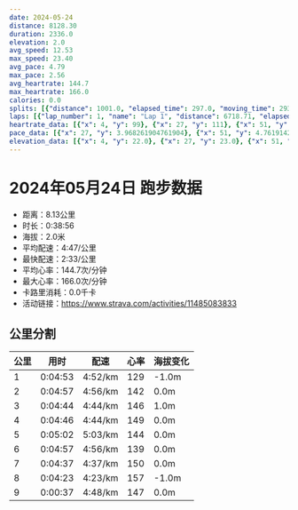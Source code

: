 ```yaml
---
date: 2024-05-24
distance: 8128.30
duration: 2336.0
elevation: 2.0
avg_speed: 12.53
max_speed: 23.40
avg_pace: 4.79
max_pace: 2.56
avg_heartrate: 144.7
max_heartrate: 166.0
calories: 0.0
splits: [{"distance": 1001.0, "elapsed_time": 297.0, "moving_time": 293.0, "average_speed": 3.42, "pace": 4.873304093567251, "average_heartrate": 129.08532423208192, "elevation_difference": -1.0, "split_number": 1}, {"distance": 1000.0, "elapsed_time": 297.0, "moving_time": 297.0, "average_speed": 3.37, "pace": 4.94560830860534, "average_heartrate": 142.1043771043771, "elevation_difference": 0.0, "split_number": 2}, {"distance": 999.0, "elapsed_time": 284.0, "moving_time": 284.0, "average_speed": 3.52, "pace": 4.734857954545454, "average_heartrate": 146.5, "elevation_difference": 1.0, "split_number": 3}, {"distance": 1003.0, "elapsed_time": 286.0, "moving_time": 286.0, "average_speed": 3.51, "pace": 4.748347578347579, "average_heartrate": 149.52447552447552, "elevation_difference": 0.0, "split_number": 4}, {"distance": 997.0, "elapsed_time": 302.0, "moving_time": 302.0, "average_speed": 3.3, "pace": 5.050515151515151, "average_heartrate": 144.41390728476821, "elevation_difference": 0.0, "split_number": 5}, {"distance": 1001.5, "elapsed_time": 297.0, "moving_time": 297.0, "average_speed": 3.37, "pace": 4.94560830860534, "average_heartrate": 139.42760942760944, "elevation_difference": 0.0, "split_number": 6}, {"distance": 998.5, "elapsed_time": 277.0, "moving_time": 277.0, "average_speed": 3.6, "pace": 4.629638888888889, "average_heartrate": 150.57039711191337, "elevation_difference": 0.0, "split_number": 7}, {"distance": 1000.0, "elapsed_time": 263.0, "moving_time": 263.0, "average_speed": 3.8, "pace": 4.385973684210526, "average_heartrate": 157.30038022813687, "elevation_difference": -1.0, "split_number": 8}, {"distance": 128.3, "elapsed_time": 37.0, "moving_time": 37.0, "average_speed": 3.47, "pace": 4.803083573487031, "average_heartrate": 147.86111111111111, "elevation_difference": 0.0, "split_number": 9}]
laps: [{"lap_number": 1, "name": "Lap 1", "distance": 6718.71, "elapsed_time": 1971.0, "moving_time": 1971.0, "average_speed": 3.41, "pace": 4.887595307917888, "average_heartrate": 142.15662650602408, "max_heartrate": 159, "start_date": "2024-05-24 17:46:54+00:00", "elevation_difference": 4.0}, {"lap_number": 2, "name": "Lap 2", "distance": 87.68, "elapsed_time": 17.0, "moving_time": 17.0, "average_speed": 5.16, "pace": 3.2299806201550383, "average_heartrate": 152.0, "max_heartrate": 152, "start_date": "2024-05-24 18:19:47+00:00", "elevation_difference": 0.0}, {"lap_number": 3, "name": "Lap 3", "distance": 81.04, "elapsed_time": 26.0, "moving_time": 26.0, "average_speed": 3.12, "pace": 5.341891025641025, "average_heartrate": 157.0, "max_heartrate": 157, "start_date": "2024-05-24 18:20:05+00:00", "elevation_difference": 0.0}, {"lap_number": 4, "name": "Lap 4", "distance": 97.67, "elapsed_time": 21.0, "moving_time": 21.0, "average_speed": 4.65, "pace": 3.5842365591397845, "average_heartrate": 157.0, "max_heartrate": 157, "start_date": "2024-05-24 18:20:31+00:00", "elevation_difference": 0.0}, {"lap_number": 5, "name": "Lap 5", "distance": 80.68, "elapsed_time": 24.0, "moving_time": 24.0, "average_speed": 3.36, "pace": 4.960327380952381, "average_heartrate": 158.0, "max_heartrate": 158, "start_date": "2024-05-24 18:20:52+00:00", "elevation_difference": 0.0}, {"lap_number": 6, "name": "Lap 6", "distance": 88.39, "elapsed_time": 19.0, "moving_time": 19.0, "average_speed": 4.65, "pace": 3.5842365591397845, "average_heartrate": 156.5, "max_heartrate": 157, "start_date": "2024-05-24 18:21:16+00:00", "elevation_difference": 0.0}, {"lap_number": 7, "name": "Lap 7", "distance": 78.06, "elapsed_time": 24.0, "moving_time": 24.0, "average_speed": 3.25, "pace": 5.128215384615384, "average_heartrate": 157.0, "max_heartrate": 157, "start_date": "2024-05-24 18:21:35+00:00", "elevation_difference": 0.0}, {"lap_number": 8, "name": "Lap 8", "distance": 105.77, "elapsed_time": 21.0, "moving_time": 21.0, "average_speed": 5.04, "pace": 3.3068849206349205, "average_heartrate": 164.0, "max_heartrate": 166, "start_date": "2024-05-24 18:22:00+00:00", "elevation_difference": 0.0}, {"lap_number": 9, "name": "Lap 9", "distance": 70.1, "elapsed_time": 22.0, "moving_time": 22.0, "average_speed": 3.19, "pace": 5.224670846394984, "average_heartrate": 159.0, "max_heartrate": 159, "start_date": "2024-05-24 18:22:22+00:00", "elevation_difference": 0.0}, {"lap_number": 10, "name": "Lap 10", "distance": 95.43, "elapsed_time": 18.0, "moving_time": 18.0, "average_speed": 5.3, "pace": 3.1446603773584902, "average_heartrate": 155.0, "max_heartrate": 155, "start_date": "2024-05-24 18:22:44+00:00", "elevation_difference": 0.0}, {"lap_number": 11, "name": "Lap 11", "distance": 72.51, "elapsed_time": 23.0, "moving_time": 23.0, "average_speed": 3.15, "pace": 5.291015873015873, "average_heartrate": 157.0, "max_heartrate": 157, "start_date": "2024-05-24 18:23:03+00:00", "elevation_difference": 0.0}, {"lap_number": 12, "name": "Lap 12", "distance": 106.7, "elapsed_time": 20.0, "moving_time": 20.0, "average_speed": 5.34, "pace": 3.1211048689138576, "average_heartrate": 157.0, "max_heartrate": 157, "start_date": "2024-05-24 18:23:26+00:00", "elevation_difference": 0.0}, {"lap_number": 13, "name": "Lap 13", "distance": 447.82, "elapsed_time": 128.0, "moving_time": 128.0, "average_speed": 3.5, "pace": 4.761914285714285, "average_heartrate": 152.4, "max_heartrate": 158, "start_date": "2024-05-24 18:23:47+00:00", "elevation_difference": 0.0}]
heartrate_data: [{"x": 4, "y": 99}, {"x": 27, "y": 111}, {"x": 51, "y": 122}, {"x": 76, "y": 135}, {"x": 100, "y": 141}, {"x": 125, "y": 137}, {"x": 148, "y": 134}, {"x": 170, "y": 133}, {"x": 194, "y": 125}, {"x": 219, "y": 131}, {"x": 243, "y": 135}, {"x": 267, "y": 129}, {"x": 290, "y": 125}, {"x": 313, "y": 134}, {"x": 342, "y": 134}, {"x": 365, "y": 144}, {"x": 389, "y": 137}, {"x": 413, "y": 143}, {"x": 440, "y": 139}, {"x": 464, "y": 139}, {"x": 488, "y": 143}, {"x": 510, "y": 142}, {"x": 534, "y": 156}, {"x": 558, "y": 146}, {"x": 581, "y": 157}, {"x": 603, "y": 146}, {"x": 623, "y": 145}, {"x": 647, "y": 134}, {"x": 671, "y": 143}, {"x": 695, "y": 146}, {"x": 719, "y": 154}, {"x": 742, "y": 144}, {"x": 765, "y": 147}, {"x": 787, "y": 152}, {"x": 811, "y": 150}, {"x": 834, "y": 150}, {"x": 857, "y": 146}, {"x": 881, "y": 144}, {"x": 906, "y": 148}, {"x": 929, "y": 143}, {"x": 951, "y": 150}, {"x": 974, "y": 146}, {"x": 996, "y": 148}, {"x": 1020, "y": 149}, {"x": 1043, "y": 158}, {"x": 1066, "y": 149}, {"x": 1090, "y": 151}, {"x": 1113, "y": 150}, {"x": 1137, "y": 150}, {"x": 1160, "y": 149}, {"x": 1184, "y": 153}, {"x": 1208, "y": 149}, {"x": 1233, "y": 147}, {"x": 1257, "y": 140}, {"x": 1281, "y": 140}, {"x": 1305, "y": 130}, {"x": 1330, "y": 143}, {"x": 1356, "y": 145}, {"x": 1381, "y": 139}, {"x": 1406, "y": 142}, {"x": 1431, "y": 146}, {"x": 1454, "y": 148}, {"x": 1480, "y": 146}, {"x": 1504, "y": 135}, {"x": 1527, "y": 136}, {"x": 1552, "y": 143}, {"x": 1576, "y": 146}, {"x": 1602, "y": 138}, {"x": 1627, "y": 136}, {"x": 1651, "y": 135}, {"x": 1674, "y": 139}, {"x": 1699, "y": 132}, {"x": 1722, "y": 138}, {"x": 1745, "y": 144}, {"x": 1769, "y": 159}, {"x": 1793, "y": 155}, {"x": 1817, "y": 152}, {"x": 1842, "y": 153}, {"x": 1865, "y": 147}, {"x": 1889, "y": 141}, {"x": 1913, "y": 143}, {"x": 1935, "y": 145}, {"x": 1958, "y": 151}, {"x": 1979, "y": 152}, {"x": 1999, "y": 157}, {"x": 2023, "y": 157}, {"x": 2039, "y": 158}, {"x": 2064, "y": 156}, {"x": 2081, "y": 157}, {"x": 2108, "y": 162}, {"x": 2123, "y": 166}, {"x": 2147, "y": 159}, {"x": 2164, "y": 155}, {"x": 2187, "y": 157}, {"x": 2205, "y": 157}, {"x": 2225, "y": 153}, {"x": 2249, "y": 153}, {"x": 2272, "y": 158}, {"x": 2296, "y": 150}, {"x": 2319, "y": 148}]
pace_data: [{"x": 27, "y": 3.968261904761904}, {"x": 51, "y": 4.761914285714285}, {"x": 76, "y": 4.761914285714285}, {"x": 100, "y": 5.050515151515151}, {"x": 125, "y": 5.208343749999999}, {"x": 148, "y": 4.901970588235294}, {"x": 170, "y": 4.629638888888889}, {"x": 194, "y": 5.376354838709677}, {"x": 219, "y": 4.901970588235294}, {"x": 243, "y": 4.629638888888889}, {"x": 267, "y": 5.208343749999999}, {"x": 290, "y": 4.629638888888889}, {"x": 313, "y": 5.376354838709677}, {"x": 342, "y": 4.901970588235294}, {"x": 365, "y": 4.761914285714285}, {"x": 389, "y": 5.208343749999999}, {"x": 413, "y": 5.5555666666666665}, {"x": 440, "y": 7.246391304347826}, {"x": 464, "y": 6.944458333333333}, {"x": 488, "y": 4.761914285714285}, {"x": 510, "y": 4.761914285714285}, {"x": 534, "y": 4.629638888888889}, {"x": 558, "y": 4.2735128205128206}, {"x": 581, "y": 4.385973684210526}, {"x": 603, "y": 4.166675}, {"x": 623, "y": 3.546106382978723}, {"x": 647, "y": 5.952392857142857}, {"x": 671, "y": 5.5555666666666665}, {"x": 695, "y": 5.952392857142857}, {"x": 719, "y": 5.952392857142857}, {"x": 742, "y": 4.385973684210526}, {"x": 765, "y": 4.504513513513513}, {"x": 787, "y": 4.761914285714285}, {"x": 811, "y": 4.761914285714285}, {"x": 834, "y": 4.385973684210526}, {"x": 857, "y": 4.629638888888889}, {"x": 881, "y": 4.761914285714285}, {"x": 906, "y": 5.747137931034483}, {"x": 929, "y": 4.761914285714285}, {"x": 951, "y": 4.901970588235294}, {"x": 974, "y": 4.504513513513513}, {"x": 996, "y": 4.629638888888889}, {"x": 1020, "y": 4.629638888888889}, {"x": 1043, "y": 4.901970588235294}, {"x": 1066, "y": 4.504513513513513}, {"x": 1090, "y": 4.629638888888889}, {"x": 1113, "y": 5.5555666666666665}, {"x": 1137, "y": 5.208343749999999}, {"x": 1160, "y": 5.050515151515151}, {"x": 1184, "y": 5.050515151515151}, {"x": 1208, "y": 4.761914285714285}, {"x": 1233, "y": 4.504513513513513}, {"x": 1257, "y": 4.761914285714285}, {"x": 1281, "y": 5.747137931034483}, {"x": 1305, "y": 5.050515151515151}, {"x": 1330, "y": 5.952392857142857}, {"x": 1356, "y": 6.172851851851851}, {"x": 1381, "y": 6.172851851851851}, {"x": 1406, "y": 4.901970588235294}, {"x": 1431, "y": 5.050515151515151}, {"x": 1454, "y": 4.761914285714285}, {"x": 1480, "y": 5.050515151515151}, {"x": 1504, "y": 4.504513513513513}, {"x": 1527, "y": 5.208343749999999}, {"x": 1552, "y": 4.629638888888889}, {"x": 1576, "y": 5.208343749999999}, {"x": 1602, "y": 4.629638888888889}, {"x": 1627, "y": 4.901970588235294}, {"x": 1651, "y": 5.208343749999999}, {"x": 1674, "y": 4.901970588235294}, {"x": 1699, "y": 5.376354838709677}, {"x": 1722, "y": 4.761914285714285}, {"x": 1745, "y": 4.761914285714285}, {"x": 1769, "y": 5.208343749999999}, {"x": 1793, "y": 5.050515151515151}, {"x": 1817, "y": 4.901970588235294}, {"x": 1842, "y": 4.901970588235294}, {"x": 1865, "y": 4.385973684210526}, {"x": 1889, "y": 4.761914285714285}, {"x": 1913, "y": 4.504513513513513}, {"x": 1935, "y": 4.504513513513513}, {"x": 1958, "y": 4.385973684210526}, {"x": 1979, "y": 3.2679803921568626}, {"x": 1999, "y": 5.952392857142857}, {"x": 2023, "y": 3.968261904761904}, {"x": 2039, "y": 3.623195652173913}, {"x": 2064, "y": 5.5555666666666665}, {"x": 2081, "y": 3.623195652173913}, {"x": 2108, "y": 5.952392857142857}, {"x": 2123, "y": 3.0864259259259255}, {"x": 2147, "y": 4.901970588235294}, {"x": 2164, "y": 2.7777833333333333}, {"x": 2187, "y": 5.050515151515151}, {"x": 2205, "y": 2.6881774193548384}, {"x": 2225, "y": 5.208343749999999}, {"x": 2249, "y": 4.504513513513513}, {"x": 2272, "y": 5.208343749999999}, {"x": 2296, "y": 4.761914285714285}, {"x": 2319, "y": 4.901970588235294}]
elevation_data: [{"x": 4, "y": 22.0}, {"x": 27, "y": 23.0}, {"x": 51, "y": 23.0}, {"x": 76, "y": 22.0}, {"x": 100, "y": 22.0}, {"x": 125, "y": 22.0}, {"x": 148, "y": 22.0}, {"x": 170, "y": 22.0}, {"x": 194, "y": 22.0}, {"x": 219, "y": 21.0}, {"x": 243, "y": 21.0}, {"x": 267, "y": 22.0}, {"x": 290, "y": 21.0}, {"x": 313, "y": 21.0}, {"x": 342, "y": 21.0}, {"x": 365, "y": 22.0}, {"x": 389, "y": 21.0}, {"x": 413, "y": 21.0}, {"x": 440, "y": 21.0}, {"x": 464, "y": 21.0}, {"x": 488, "y": 21.0}, {"x": 510, "y": 21.0}, {"x": 534, "y": 21.0}, {"x": 558, "y": 21.0}, {"x": 581, "y": 21.0}, {"x": 603, "y": 21.0}, {"x": 623, "y": 21.0}, {"x": 647, "y": 21.0}, {"x": 671, "y": 21.0}, {"x": 695, "y": 22.0}, {"x": 719, "y": 21.0}, {"x": 742, "y": 22.0}, {"x": 765, "y": 22.0}, {"x": 787, "y": 22.0}, {"x": 811, "y": 21.0}, {"x": 834, "y": 22.0}, {"x": 857, "y": 21.0}, {"x": 881, "y": 23.0}, {"x": 906, "y": 21.0}, {"x": 929, "y": 21.0}, {"x": 951, "y": 21.0}, {"x": 974, "y": 21.0}, {"x": 996, "y": 21.0}, {"x": 1020, "y": 22.0}, {"x": 1043, "y": 22.0}, {"x": 1066, "y": 22.0}, {"x": 1090, "y": 22.0}, {"x": 1113, "y": 23.0}, {"x": 1137, "y": 22.0}, {"x": 1160, "y": 22.0}, {"x": 1184, "y": 22.0}, {"x": 1208, "y": 22.0}, {"x": 1233, "y": 22.0}, {"x": 1257, "y": 21.0}, {"x": 1281, "y": 21.0}, {"x": 1305, "y": 22.0}, {"x": 1330, "y": 22.0}, {"x": 1356, "y": 21.0}, {"x": 1381, "y": 22.0}, {"x": 1406, "y": 22.0}, {"x": 1431, "y": 22.0}, {"x": 1454, "y": 22.0}, {"x": 1480, "y": 22.0}, {"x": 1504, "y": 22.0}, {"x": 1527, "y": 22.0}, {"x": 1552, "y": 22.0}, {"x": 1576, "y": 22.0}, {"x": 1602, "y": 21.0}, {"x": 1627, "y": 22.0}, {"x": 1651, "y": 22.0}, {"x": 1674, "y": 21.0}, {"x": 1699, "y": 22.0}, {"x": 1722, "y": 22.0}, {"x": 1745, "y": 22.0}, {"x": 1769, "y": 21.0}, {"x": 1793, "y": 21.0}, {"x": 1817, "y": 22.0}, {"x": 1842, "y": 22.0}, {"x": 1865, "y": 22.0}, {"x": 1889, "y": 21.0}, {"x": 1913, "y": 22.0}, {"x": 1935, "y": 22.0}, {"x": 1958, "y": 22.0}, {"x": 1979, "y": 22.0}, {"x": 1999, "y": 22.0}, {"x": 2023, "y": 22.0}, {"x": 2039, "y": 22.0}, {"x": 2064, "y": 21.0}, {"x": 2081, "y": 21.0}, {"x": 2108, "y": 22.0}, {"x": 2123, "y": 22.0}, {"x": 2147, "y": 21.0}, {"x": 2164, "y": 22.0}, {"x": 2187, "y": 22.0}, {"x": 2205, "y": 22.0}, {"x": 2225, "y": 22.0}, {"x": 2249, "y": 21.0}, {"x": 2272, "y": 21.0}, {"x": 2296, "y": 21.0}, {"x": 2319, "y": 22.0}]
---
```


# 2024年05月24日 跑步数据

- 距离：8.13公里
- 时长：0:38:56
- 海拔：2.0米
- 平均配速：4:47/公里
- 最快配速：2:33/公里
- 平均心率：144.7次/分钟
- 最大心率：166.0次/分钟
- 卡路里消耗：0.0千卡
- 活动链接：https://www.strava.com/activities/11485083833

## 公里分割

| 公里 | 用时 | 配速 | 心率 | 海拔变化 |
|------|------|------|------|------|
| 1 | 0:04:53 | 4:52/km | 129 | -1.0m |
| 2 | 0:04:57 | 4:56/km | 142 | 0.0m |
| 3 | 0:04:44 | 4:44/km | 146 | 1.0m |
| 4 | 0:04:46 | 4:44/km | 149 | 0.0m |
| 5 | 0:05:02 | 5:03/km | 144 | 0.0m |
| 6 | 0:04:57 | 4:56/km | 139 | 0.0m |
| 7 | 0:04:37 | 4:37/km | 150 | 0.0m |
| 8 | 0:04:23 | 4:23/km | 157 | -1.0m |
| 9 | 0:00:37 | 4:48/km | 147 | 0.0m |

